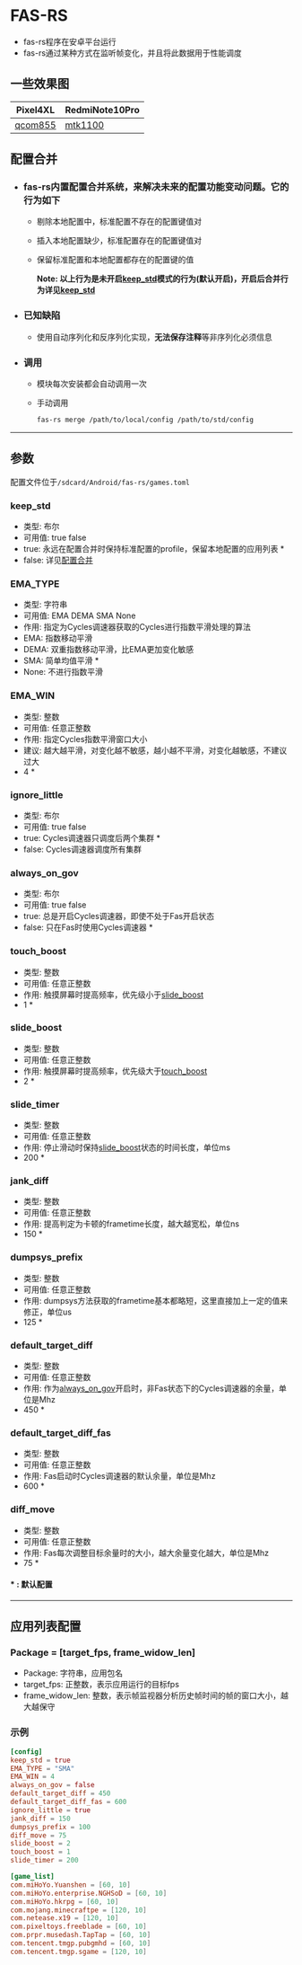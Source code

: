 # **FAS-RS**

- fas-rs程序在安卓平台运行
- fas-rs通过某种方式在监听帧变化，并且将此数据用于性能调度

## **一些效果图**

| Pixel4XL | RedmiNote10Pro |
| --- | --- |
| [qcom855](sample/qcom855.jpg) | [mtk1100](sample/mtk1100.jpg)

## **配置合并**

- ### fas-rs内置配置合并系统，来解决未来的配置功能变动问题。它的行为如下

  - 剔除本地配置中，标准配置不存在的配置键值对
  - 插入本地配置缺少，标准配置存在的配置键值对
  - 保留标准配置和本地配置都存在的配置键的值

    **Note: 以上行为是未开启[keep_std](#keep_std)模式的行为(默认开启)，开启后合并行为详见[keep_std](#keep_std)**

- ### 已知缺陷

  - 使用自动序列化和反序列化实现，**无法保存注释**等非序列化必须信息

- ### 调用

  - 模块每次安装都会自动调用一次
  - 手动调用

    ```bash
    fas-rs merge /path/to/local/config /path/to/std/config
    ```

___

## **参数**

配置文件位于`/sdcard/Android/fas-rs/games.toml`

### **keep_std**

- 类型: 布尔
- 可用值: true false
- true: 永远在配置合并时保持标准配置的profile，保留本地配置的应用列表 *
- false: 详见[配置合并](#配置合并)

### **EMA_TYPE**

- 类型: 字符串
- 可用值: EMA DEMA SMA None
- 作用: 指定为Cycles调速器获取的Cycles进行指数平滑处理的算法
- EMA: 指数移动平滑
- DEMA: 双重指数移动平滑，比EMA更加变化敏感
- SMA: 简单均值平滑 *
- None: 不进行指数平滑

### **EMA_WIN**

- 类型: 整数
- 可用值: 任意正整数
- 作用: 指定Cycles指数平滑窗口大小
- 建议: 越大越平滑，对变化越不敏感，越小越不平滑，对变化越敏感，不建议过大
- 4 *

### **ignore_little**

- 类型: 布尔
- 可用值: true false
- true: Cycles调速器只调度后两个集群 *
- false: Cycles调速器调度所有集群

### **always_on_gov**

- 类型: 布尔
- 可用值: true false
- true: 总是开启Cycles调速器，即使不处于Fas开启状态
- false: 只在Fas时使用Cycles调速器 *

### **touch_boost**

- 类型: 整数
- 可用值: 任意正整数
- 作用: 触摸屏幕时提高频率，优先级小于[slide_boost](#slide_boost)
- 1 *

### **slide_boost**

- 类型: 整数
- 可用值: 任意正整数
- 作用: 触摸屏幕时提高频率，优先级大于[touch_boost](#touch_boost)
- 2 *

### **slide_timer**

- 类型: 整数
- 可用值: 任意正整数
- 作用: 停止滑动时保持[slide_boost](#slide_boost)状态的时间长度，单位ms
- 200 *

### **jank_diff**

- 类型: 整数
- 可用值: 任意正整数
- 作用: 提高判定为卡顿的frametime长度，越大越宽松，单位ns
- 150 *

### **dumpsys_prefix**

- 类型: 整数
- 可用值: 任意正整数
- 作用: dumpsys方法获取的frametime基本都略短，这里直接加上一定的值来修正，单位us
- 125 *

### **default_target_diff**

- 类型: 整数
- 可用值: 任意正整数
- 作用: 作为[always_on_gov](#always_on_gov)开启时，非Fas状态下的Cycles调速器的余量，单位是Mhz
- 450 *

### **default_target_diff_fas**

- 类型: 整数
- 可用值: 任意正整数
- 作用: Fas启动时Cycles调速器的默认余量，单位是Mhz
- 600 *

### **diff_move**

- 类型: 整数
- 可用值: 任意正整数
- 作用: Fas每次调整目标余量时的大小，越大余量变化越大，单位是Mhz
- 75 *

#### **\* : 默认配置**

___

## **应用列表配置**

### **Package = \[target_fps, frame_widow_len\]**

- Package: 字符串，应用包名
- target_fps: 正整数，表示应用运行的目标fps
- frame_widow_len: 整数，表示帧监视器分析历史帧时间的帧的窗口大小，越大越保守

### 示例

```toml
[config]
keep_std = true
EMA_TYPE = "SMA"
EMA_WIN = 4
always_on_gov = false
default_target_diff = 450
default_target_diff_fas = 600
ignore_little = true
jank_diff = 150
dumpsys_prefix = 100
diff_move = 75
slide_boost = 2
touch_boost = 1
slide_timer = 200

[game_list]
com.miHoYo.Yuanshen = [60, 10]
com.miHoYo.enterprise.NGHSoD = [60, 10]
com.miHoYo.hkrpg = [60, 10]
com.mojang.minecraftpe = [120, 10]
com.netease.x19 = [120, 10]
com.pixeltoys.freeblade = [60, 10]
com.prpr.musedash.TapTap = [60, 10]
com.tencent.tmgp.pubgmhd = [60, 10]
com.tencent.tmgp.sgame = [120, 10]
```
